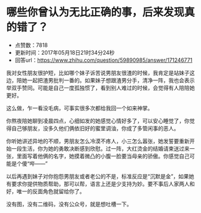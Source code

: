 # 哪些你曾认为无比正确的事，后来发现真的错了？
- 点赞数：7818
- 更新时间：2017年05月18日21时34分24秒
- 回答url：https://www.zhihu.com/question/59890985/answer/171246771
<body>
 <p data-pid="KkSCNHvj">我对女性朋友很护短，比如哪个妹子诉苦说男朋友很渣的时候，我肯定是站妹子这边，陪她一起把渣男批判一番的。如果妹子想跟渣男分手，清净一阵，我也会表示举双手赞同。可能是自己一度孤独惯了，看到别人难过的时候，会觉得有人陪陪她更好。</p>
 <p data-pid="ZN7sw4mh">这么做，乍一看没毛病，可事实很多次都给我回一个如来神掌。</p>
 <p data-pid="nvJ3qXSj">你熬夜陪她聊到凌晨四点，心细如发的她感觉心情好多了，可以安心睡觉了，你觉得自己够朋友，没多久他们俩依旧好的蜜里调油，你成了多管闲事的恶人。</p>
 <p data-pid="oUwgz9Ep">你听她讲述异地的不顺，男朋友怎么冷漠不疼人，小三怎么嚣张，她发誓要重新开始一段生活，你为她的勇敢决断感到欣慰。过一阵，大红烫金的结婚请柬送过来一张，里面写着他俩的名字，她摸着微凸的小腹一脸要当母亲的骄傲。你感觉自己可能是个傻“哔——”</p>
 <p data-pid="yrucaaRJ">以后再遇到妹子对你抱怨男朋友或者老公的不是，标准反应是“沉默是金”，如果她有要求你提供物质帮助，那可以帮，语言上还是少支持为妙。要不事后人家两人和好，唯一的反面角色就留给你了。</p>
 <p data-pid="37hPAtY0">没有图，没有二维码，没有公众号，就是想吐槽一下。</p>
</body>